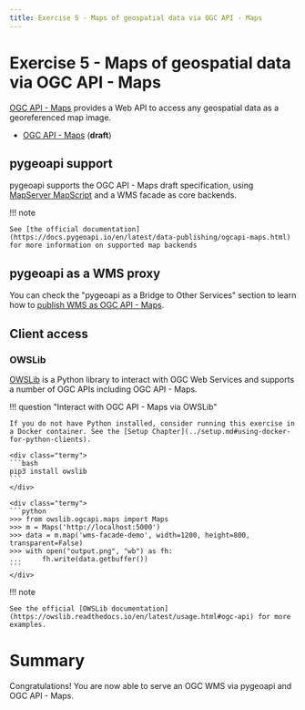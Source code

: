 ```yaml
---
title: Exercise 5 - Maps of geospatial data via OGC API - Maps
---
```


# Exercise 5 - Maps of geospatial data via OGC API - Maps

[OGC API - Maps](https://ogcapi.ogc.org/maps) provides a Web API to access
any geospatial data as a georeferenced map image.

* [OGC API - Maps](https://docs.ogc.org/DRAFTS/20-058.html) (**draft**)

## pygeoapi support

pygeoapi supports the OGC API - Maps draft specification, using [MapServer MapScript](https://www.mapserver.org/mapscript) and a WMS facade as core backends.

!!! note

    See [the official documentation](https://docs.pygeoapi.io/en/latest/data-publishing/ogcapi-maps.html) for more information on supported map backends

## pygeoapi as a WMS proxy

You can check the "pygeoapi as a Bridge to Other Services" section to learn how to [publish WMS as OGC API - Maps](../../advanced/bridges/#publishing-wms-as-ogc-api-maps).

## Client access

### OWSLib

[OWSLib](https://owslib.readthedocs.io) is a Python library to interact with OGC Web Services and supports a number of OGC APIs including OGC API - Maps.

!!! question "Interact with OGC API - Maps via OWSLib"

    If you do not have Python installed, consider running this exercise in a Docker container. See the [Setup Chapter](../setup.md#using-docker-for-python-clients).

    <div class="termy">
    ```bash
    pip3 install owslib
    ```
    </div>

    <div class="termy">
    ```python
    >>> from owslib.ogcapi.maps import Maps
    >>> m = Maps('http://localhost:5000')
    >>> data = m.map('wms-facade-demo', width=1200, height=800, transparent=False)
    >>> with open("output.png", "wb") as fh:
    ...     fh.write(data.getbuffer())
    ```
    </div>

!!! note

    See the official [OWSLib documentation](https://owslib.readthedocs.io/en/latest/usage.html#ogc-api) for more examples.

# Summary

Congratulations! You are now able to serve an OGC WMS via pygeoapi and OGC API - Maps.
